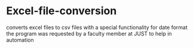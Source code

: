 # Excel-file-conversion
converts excel files to csv files with a special functionality for date format
the program was requested by a faculty member at JUST to help in automation
